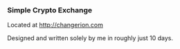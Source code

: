 ### Simple Crypto Exchange

Located at http://changerion.com

Designed and written solely by me in roughly just 10 days.
